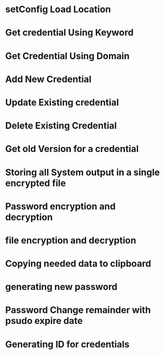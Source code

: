 # setConfig Load Location
# Get credential Using Keyword
# Get Credential Using Domain
# Add New Credential
# Update Existing credential
# Delete Existing Credential
# Get old Version for a credential



# Storing all System output in a single encrypted file
# Password encryption and decryption
# file encryption and decryption
# Copying needed data to clipboard
# generating new password
# Password Change remainder with psudo expire date
# Generating ID for credentials
